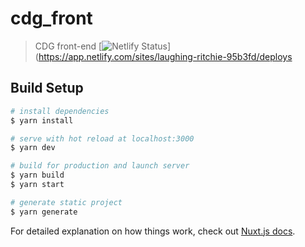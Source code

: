 # cdg_front

> CDG front-end
[![Netlify Status](https://api.netlify.com/api/v1/badges/b35b93ca-5023-4a67-b342-70d9990e98b7/deploy-status)](https://app.netlify.com/sites/laughing-ritchie-95b3fd/deploys


## Build Setup

```bash
# install dependencies
$ yarn install

# serve with hot reload at localhost:3000
$ yarn dev

# build for production and launch server
$ yarn build
$ yarn start

# generate static project
$ yarn generate
```

For detailed explanation on how things work, check out [Nuxt.js docs](https://nuxtjs.org).
